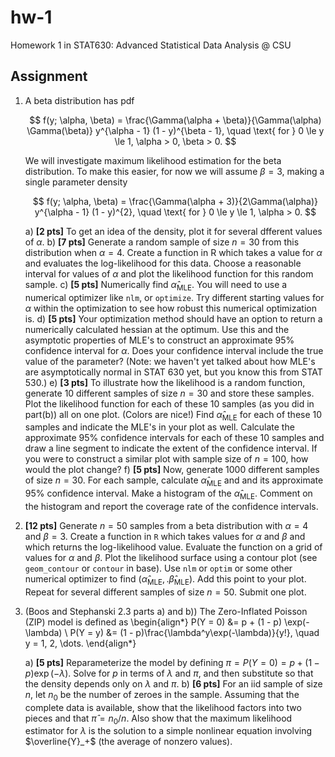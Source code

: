 # hw-1

Homework 1 in STAT630: Advanced Statistical Data Analysis @ CSU

## Assignment

1. A beta distribution has pdf
    
    $$
    f(y; \alpha, \beta) = \frac{\Gamma(\alpha + \beta)}{\Gamma(\alpha) \Gamma(\beta)} y^{\alpha - 1} (1 - y)^{\beta - 1}, \quad \text{ for } 0 \le y \le 1, \alpha > 0, \beta > 0.
    $$
    
    We will investigate maximum likelihood estimation for the beta distribution. To make this easier, for now we will assume $\beta = 3$, making a single parameter density
    
    $$
    f(y; \alpha, \beta) = \frac{\Gamma(\alpha + 3)}{2\Gamma(\alpha)} y^{\alpha - 1} (1 - y)^{2}, \quad \text{ for } 0 \le y \le 1, \alpha > 0.
    $$
    
    a) **[2 pts]** To get an idea of the density, plot it for several dfferent values of $\alpha$.
    b) **[7 pts]** Generate a random sample of size $n = 30$ from this distribution when $\alpha = 4$. Create a function in R which takes a value for $\alpha$ and evaluates the log-likelihood for this data. Choose a reasonable interval for values of $\alpha$ and plot the likelihood function for this random sample.
    c) **[5 pts]** Numerically find $\hat{\alpha}_{\text{MLE}}$. You will need to use a numerical optimizer like `nlm`, or `optimize`. Try different starting values for $\alpha$ within the optimization to see how robust this numerical optimization is.
    d) **[5 pts]** Your optimization method should have an option to return a numerically calculated hessian at the optimum. Use this and the asymptotic properties of MLE's to construct an approximate 95% confidence interval for $\alpha$. Does your confidence interval include the true value of the parameter? (Note: we haven't yet talked about how MLE's are asymptotically normal in STAT 630 yet, but you know this from STAT 530.)
    e) **[3 pts]** To illustrate how the likelihood is a random function, generate 10 different samples of size $n = 30$ and store these samples. Plot the likelihood function for each of these 10 samples (as you did in part(b)) all on one plot. (Colors are nice!) Find $\hat{\alpha}_{\text{MLE}}$ for each of these 10 samples and indicate the MLE's in your plot as well. Calculate the approximate 95% confidence intervals for each of these 10 samples and draw a line segment to indicate the extent of the confidence interval. If you were to construct a similar plot with sample size of $n = 100$, how would the plot change?
    f) **[5 pts]** Now, generate 1000 different samples of size $n = 30$. For each sample, calculate $\hat{\alpha}_{\text{MLE}}$ and and its approximate 95% confidence interval. Make a histogram of the $\hat{\alpha}_{\text{MLE}}$. Comment on the histogram and report the coverage rate of the confidence intervals.
    
2. **[12 pts]** Generate $n = 50$ samples from a beta distribution with $\alpha = 4$ and $\beta = 3$. Create a function in `R` which takes values for $\alpha$ and $\beta$ and which returns the log-likelihood value. Evaluate the function on a grid of values for $\alpha$ and $\beta$. Plot the likelihood surface using a contour plot (see `geom_contour` or `contour` in base). Use `nlm` or `optim` or some other numerical optimizer to find $(\hat{\alpha}_{\text{MLE}},. \hat{\beta}_{\text{MLE}})$. Add this point to your plot. Repeat for several different samples of size $n = 50$. Submit one plot.
    
3. (Boos and Stephanski 2.3 parts a) and b)) The Zero-Inflated Poisson (ZIP) model is defined as
    \begin{align*}
    P(Y = 0) &= p + (1 - p) \exp(-\lambda) \\
    P(Y = y) &= (1 - p)\frac{\lambda^y\exp(-\lambda)}{y!}, \quad y = 1, 2, \dots.
    \end{align*}
    
    a) **[5 pts]** Reparameterize the model by defining $\pi = P(Y = 0) = p + (1 - p) \exp(-\lambda)$. Solve for $p$ in terms of $\lambda$ and $\pi$, and then substitute so that the density depends only on $\lambda$ and $\pi$.
    b) **[6 pts]** For an iid sample of size $n$, let $n_0$ be the number of zeroes in the sample. Assuming that the complete data is available, show that the likelihood factors into two pieces and that $\hat{\pi} = n_0 / n$. Also show that the maximum likelihood estimator for $\lambda$ is the solution to a simple nonlinear equation involving $\overline{Y}_+$ (the average of nonzero values).
